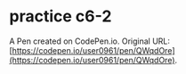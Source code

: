 # practice c6-2

A Pen created on CodePen.io. Original URL: [https://codepen.io/user0961/pen/QWqdOre](https://codepen.io/user0961/pen/QWqdOre).



